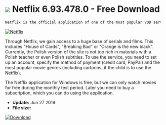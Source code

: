 # ![](https://cdn.softexe.net/static/icon/win.gif) Netflix 6.93.478.0 - Free Download

```sh
Netflix is ​​the official application of one of the most popular VOD services in the world.
```
[![Netflix](https://gallery.dpcdn.pl/imgc/Tools/82021/g_-_420x350_1.5_-_x2e5b0a3a-ce0d-4c7c-8815-49d021bca5fd.jpg)](https://softexe.net/win/internet/radio-tv-players/netflix:aRfh.html)

Through Netflix, we gain access to a huge base of serials and films. This includes "House of Cards", "Breaking Bad" or "Orange is the new black". Currently, the Polish version of the site is not too rich in materials with a Polish teacher or even Polish subtitles. To use the service, you need to set up an account, specify the method of payment (credit card, PayPal) and the most popular movie genres (including cartoons, if the child is to use the Netflix).
 
 The Netflix application for Windows is free, but we can only watch movies for free during the monthly test period. Later you need to buy a subscription, which you can do using the application.


- **Update:** Jun 27 2019
- **File size:** 

[![Download](https://cdn.softexe.net/static/img/download.png)](https://softexe.net/win/internet/radio-tv-players/netflix:aRfh.html)

